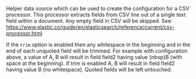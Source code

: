 Helper data source which can be used to create the configuration for a CSV processor. This processor extracts fields from CSV line out of a single text field within a document. Any empty field in CSV will be skipped. See: https://www.elastic.co/guide/en/elasticsearch/reference/current/csv-processor.html

If the `trim` option is enabled then any whitespace in the beginning and in the end of each unquoted field will be trimmed. For example with configuration above, a value of A, B will result in field field2 having value {nbsp}B (with space at the beginning). If trim is enabled A, B will result in field field2 having value B (no whitespace). Quoted fields will be left untouched.
